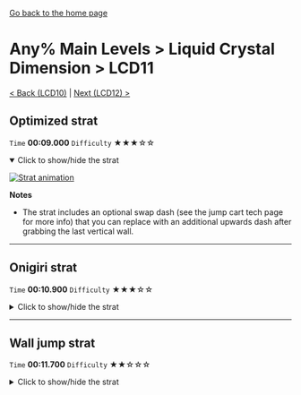 [Go back to the home page](https://github.com/Doublevil/scbspeedrun)

# Any% Main Levels > Liquid Crystal Dimension > LCD11

[< Back (LCD10)](https://github.com/Doublevil/scbspeedrun/blob/main/levels/any_ml/LCD/LCD10.md) | [Next (LCD12) >](https://github.com/Doublevil/scbspeedrun/blob/main/levels/any_ml/LCD/LCD12.md)

## Optimized strat

`Time` **00:09.000** `Difficulty` ★★★☆☆
<details open>
  <summary>Click to show/hide the strat</summary>

  [![Strat animation](https://github.com/Doublevil/scbspeedrun/blob/main/media/levels/LCD/LCD11_OptimizedStrat.webp)](https://github.com/Doublevil/scbspeedrun/blob/main/media/levels/LCD/LCD11_OptimizedStrat.mp4?raw=true)

  **Notes**
  - The strat includes an optional swap dash (see the jump cart tech page for more info) that you can replace with an additional upwards dash after grabbing the last vertical wall.
</details>

---
## Onigiri strat

`Time` **00:10.900** `Difficulty` ★★★☆☆
<details>
  <summary>Click to show/hide the strat</summary>

  [![Strat animation](https://github.com/Doublevil/scbspeedrun/blob/main/media/levels/LCD/LCD11_OnigiriStrat.webp)](https://github.com/Doublevil/scbspeedrun/blob/main/media/levels/LCD/LCD11_OnigiriStrat.mp4?raw=true)
</details>

---
## Wall jump strat

`Time` **00:11.700** `Difficulty` ★★☆☆☆
<details>
  <summary>Click to show/hide the strat</summary>

  [![Strat animation](https://github.com/Doublevil/scbspeedrun/blob/main/media/levels/LCD/LCD11_Strat.webp)](https://github.com/Doublevil/scbspeedrun/blob/main/media/levels/LCD/LCD11_Strat.mp4?raw=true)
</details>

